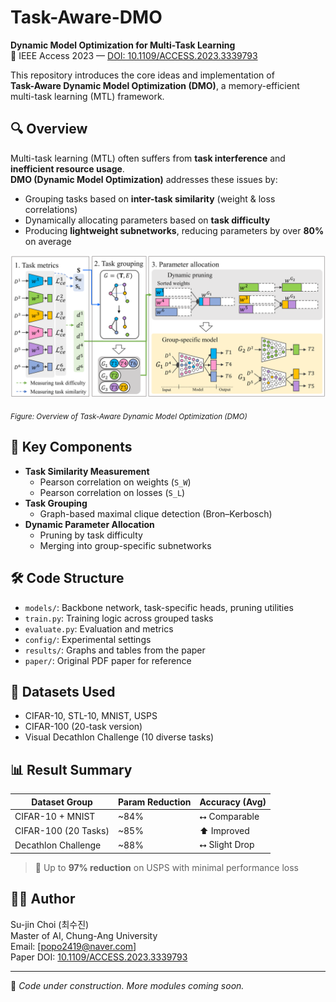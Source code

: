 # Task-Aware-DMO

**Dynamic Model Optimization for Multi-Task Learning**  
📄 IEEE Access 2023 — [DOI: 10.1109/ACCESS.2023.3339793](https://doi.org/10.1109/ACCESS.2023.3339793)

This repository introduces the core ideas and implementation of  
**Task-Aware Dynamic Model Optimization (DMO)**, a memory-efficient multi-task learning (MTL) framework.


## 🔍 Overview

Multi-task learning (MTL) often suffers from **task interference** and **inefficient resource usage**.  
**DMO (Dynamic Model Optimization)** addresses these issues by:

- Grouping tasks based on **inter-task similarity** (weight & loss correlations)
- Dynamically allocating parameters based on **task difficulty**
- Producing **lightweight subnetworks**, reducing parameters by over **80%** on average

<p align="center">
  <img src="https://raw.githubusercontent.com/sujin-1013/Task-Aware-DMO/main/dmo_overview.png" width="700"/>
</p>
<sub><i>Figure: Overview of Task-Aware Dynamic Model Optimization (DMO)</i></sub>

## 🎯 Key Components

- **Task Similarity Measurement**
  - Pearson correlation on weights (`S_W`)
  - Pearson correlation on losses (`S_L`)
- **Task Grouping**
  - Graph-based maximal clique detection (Bron–Kerbosch)
- **Dynamic Parameter Allocation**
  - Pruning by task difficulty
  - Merging into group-specific subnetworks


## 🛠️ Code Structure

- `models/`: Backbone network, task-specific heads, pruning utilities
- `train.py`: Training logic across grouped tasks
- `evaluate.py`: Evaluation and metrics
- `config/`: Experimental settings
- `results/`: Graphs and tables from the paper
- `paper/`: Original PDF paper for reference

## 🧪 Datasets Used

- CIFAR-10, STL-10, MNIST, USPS
- CIFAR-100 (20-task version)
- Visual Decathlon Challenge (10 diverse tasks)


## 📊 Result Summary

| Dataset Group         | Param Reduction | Accuracy (Avg)   |
|----------------------|-----------------|------------------|
| CIFAR-10 + MNIST     | ~84%            | ⭤ Comparable     |
| CIFAR-100 (20 Tasks) | ~85%            | ⬆️ Improved       |
| Decathlon Challenge  | ~88%            | ⭤ Slight Drop     |

> 🔹 Up to **97% reduction** on USPS with minimal performance loss


## 🧑‍💻 Author

Su-jin Choi (최수진)  
Master of AI, Chung-Ang University  
Email: [popo2419@naver.com]  
Paper DOI: [10.1109/ACCESS.2023.3339793](https://doi.org/10.1109/ACCESS.2023.3339793)

---

🔧 _Code under construction. More modules coming soon._
